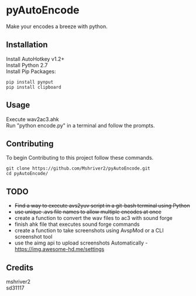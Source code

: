 # pyAutoEncode
Make your encodes a breeze with python.

## Installation
Install AutoHotkey v1.2+  
Install Python 2.7  
Install Pip Packages:  
```shell
pip install pynput
pip install clipboard
```

## Usage
Execute wav2ac3.ahk  
Run "python encode.py" in a terminal and follow the prompts.

## Contributing
To begin Contributing to this project follow these commands.

```shell
git clone https://github.com/Mshriver2/pyAutoEncode.git
cd pyAutoEncode/
```

## TODO
* ~~Find a way to execute avs2yuv script in a git-bash terminal using Python~~
* ~~use unique .avs file names to allow multiple encodes at once~~
* create a function to convert the wav files to ac3 with sound forge
* finish ahk file that executes sound forge commands
* create a function to take screenshots using AvspMod or a CLI screenshot tool
* use the aimg api to upload screenshots Automatically - https://img.awesome-hd.me/settings

## Credits
mshriver2  
sd31117
